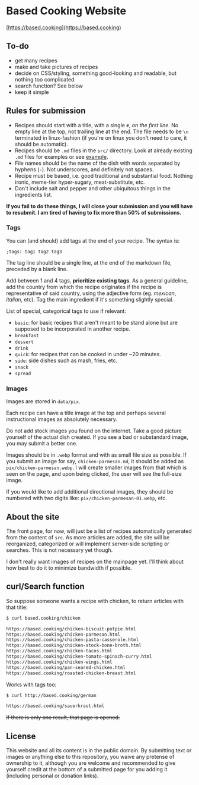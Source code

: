 # Based Cooking Website

[https://based.cooking](https://based.cooking)

## To-do

- get many recipes
- make and take pictures of recipes
- decide on CSS/styling, something good-looking and readable, but nothing too complicated
- search function? See below
- keep it simple

## Rules for submission

- Recipes should start with a title, with a single `#`, *on the first line*. No
  empty line at the top, not trailing line at the end. The file needs to be `\n`
  terminated in linux-fashion (if you're on linux you don't need to care, it
  should be automatic).
- Recipes should be `.md` files in the `src/` directory.  Look at already
  existing `.md` files for examples or see [example](example.md).
- File names should be the name of the dish with words separated by hyphens
  (`-`). Not underscores, and definitely not spaces.
- Recipe must be based, i.e. good traditional and substantial food. Nothing
  ironic, meme-tier hyper-sugary, meat-substitute, etc.
- Don't include salt and pepper and other ubiquitous things in the ingredients
  list.

**If you fail to do these things, I will close your submission and you will have to resubmit. I am tired of having to fix more than 50% of submissions.**

### Tags

You can (and should) add tags at the end of your recipe. The syntax is:
```
;tags: tag1 tag2 tag3
```

The tag line should be a single line, at the end of the markdown file, preceded
by a blank line.

Add between 1 and 4 tags, **prioritize existing tags**. As a general guideline,
add the country from which the recipe originates if the recipe is representative
of said country, using the adjective form (eg. *mexican*, *italian*, etc). Tag
the main ingredient if it's something slightly special.

List of special, categorical tags to use if relevant:
- `basic`: for basic recipes that aren't meant to be stand alone but are supposed
  to be incorporated in another recipe.
- `breakfast`
- `dessert`
- `drink`
- `quick`: for recipes that can be cooked in under ~20 minutes.
- `side`: side dishes such as mash, fries, etc.
- `snack`
- `spread`

### Images

Images are stored in `data/pix`.

Each recipe can have a title image at the top and perhaps
several instructional images as absolutely necessary.

Do not add stock images you found on the internet.
Take a good picture yourself of the actual dish created.
If you see a bad or substandard image, you may submit a better one.

Images should be in `.webp` format and with as small file size as possible.
If you submit an image for say, `chicken-parmesan.md`, it should be added as `pix/chicken-parmesan.webp`.
I will create smaller images from that which is seen on the page,
and upon being clicked, the user will see the full-size image.

If you would like to add additional directional images,
they should be numbered with two digits like: `pix/chicken-parmesan-01.webp`, etc.

## About the site

The front page, for now, will just be a list of recipes automatically generated
from the content of `src`.
As more articles are added, the site will be reorganized, categorized
or will implement server-side scripting or searches.
This is not necessary yet though.

I don't really want images of recipes on the mainpage yet.
I'll think about how best to do it to minimize bandwidth if possible.

## curl/Search function

So suppose someone wants a recipe with chicken, to return articles with that title:
```bash
$ curl based.cooking/chicken

https://based.cooking/chicken-biscuit-potpie.html
https://based.cooking/chicken-parmesan.html
https://based.cooking/chicken-pasta-casserole.html
https://based.cooking/chicken-stock-bone-broth.html
https://based.cooking/chicken-tacos.html
https://based.cooking/chicken-tomato-spinach-curry.html
https://based.cooking/chicken-wings.html
https://based.cooking/pan-seared-chicken.html
https://based.cooking/roasted-chicken-breast.html
```

Works with tags too:

```bash
$ curl http://based.cooking/german

https://based.cooking/sauerkraut.html
```


~~If there is only one result, that page is opened.~~


## License

This website and all its content is in the public domain.
By submitting text or images or anything else to this repository,
you waive any pretense of ownership to it,
although you are welcome and recommended to give yourself credit
at the bottom of a submitted page for you adding it
(including personal or donation links).
